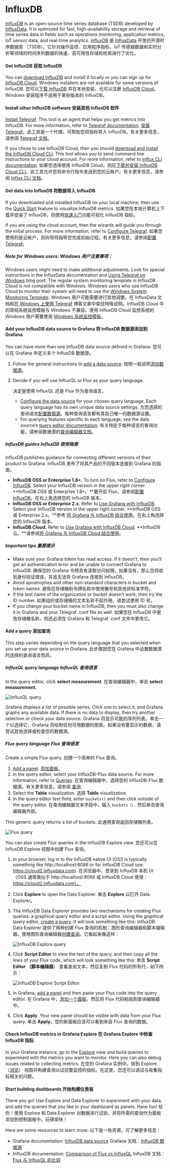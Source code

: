 # InfluxDB

[InfluxDB](https://www.influxdata.com/products/) is an open-source time series database (TSDB) developed by [InfluxData](https://www.influxdata.com/). It is optimized for fast, high-availability storage and retrieval of  time series data in fields such as operations monitoring, application  metrics, IoT sensor data, and real-time analytics.
[InfluxDB](https://www.influxdata.com/products/) 是 [InfluxData](https://www.influxdata.com/) 开发的开源时序数据库 （TSDB）。它针对操作监控、应用程序指标、IoT 传感器数据和实时分析等领域的时间序列数据的快速、高可用性存储和检索进行了优化。

#### Get InfluxDB 获取 InfluxDB

You can [download InfluxDB](https://portal.influxdata.com/downloads/) and install it locally or you can sign up for [InfluxDB Cloud](https://www.influxdata.com/products/influxdb-cloud/). Windows installers are not available for some versions of InfluxDB.
您可以[下载 InfluxDB](https://portal.influxdata.com/downloads/) 并在本地安装，也可以注册 [InfluxDB Cloud](https://www.influxdata.com/products/influxdb-cloud/)。Windows 安装程序不适用于某些版本的 InfluxDB。

#### Install other InfluxDB software 安装其他 InfluxDB 软件

[Install Telegraf](https://docs.influxdata.com/telegraf/v1.18/introduction/installation/). This tool is an agent that helps you get metrics into InfluxDB. For more information, refer to [Telegraf documentation](https://docs.influxdata.com/telegraf/v1.18/).
[安装 Telegraf](https://docs.influxdata.com/telegraf/v1.18/introduction/installation/)。此工具是一个代理，可帮助您将指标导入 InfluxDB。有关更多信息，请参阅 [Telegraf 文档](https://docs.influxdata.com/telegraf/v1.18/)。

If you chose to use InfluxDB Cloud, then you should [download and install the InfluxDB Cloud CLI](https://portal.influxdata.com/downloads/). This tool allows you to send command line instructions to your cloud account. For more information, refer to [Influx CLI documentation](https://docs.influxdata.com/influxdb/cloud/write-data/developer-tools/influx-cli/).
如果您选择使用 InfluxDB Cloud，则应[下载并安装 InfluxDB Cloud CLI](https://portal.influxdata.com/downloads/)。此工具允许您将命令行指令发送到您的云帐户。有关更多信息，请参阅 [Influx CLI 文档](https://docs.influxdata.com/influxdb/cloud/write-data/developer-tools/influx-cli/)。

#### Get data into InfluxDB 将数据导入 InfluxDB

If you downloaded and installed InfluxDB on your local machine, then use the [Quick Start](https://docs.influxdata.com/influxdb/v2.0/write-data/#quick-start-for-influxdb-oss) feature to visualize InfluxDB metrics.
如果您在本地计算机上下载并安装了 InfluxDB，则使用[快速入门](https://docs.influxdata.com/influxdb/v2.0/write-data/#quick-start-for-influxdb-oss)功能可视化 InfluxDB 指标。

If you are using the cloud account, then the wizards will guide you through the initial process. For more information, refer to [Configure Telegraf](https://docs.influxdata.com/influxdb/cloud/write-data/no-code/use-telegraf/#configure-telegraf).
如果您使用的是云帐户，则向导将指导您完成初始过程。有关更多信息，请参阅[配置 Telegraf](https://docs.influxdata.com/influxdb/cloud/write-data/no-code/use-telegraf/#configure-telegraf)。

##### Note for Windows users: Windows 用户注意事项：

Windows users might need to make additional adjustments. Look for special instructions in the InfluxData documentation and [Using Telegraf on Windows](https://www.influxdata.com/blog/using-telegraf-on-windows/) blog post. The regular system monitoring template in InfluxDB Cloud is  not compatible with Windows. Windows users who use InfluxDB Cloud to  monitor their system will need to use the [Windows System Monitoring Template](https://github.com/influxdata/community-templates/tree/master/windows_system).
Windows 用户可能需要进行其他调整。在 InfluxData 文档和[在 Windows 上使用 Telegraf](https://www.influxdata.com/blog/using-telegraf-on-windows/) 博客文章中查找特殊说明。InfluxDB Cloud 中的常规系统监控模板与 Windows 不兼容。使用 InfluxDB Cloud 监控系统的 Windows 用户需要使用 [Windows 系统监控模板](https://github.com/influxdata/community-templates/tree/master/windows_system)。

#### Add your InfluxDB data source to Grafana 将 InfluxDB 数据源添加到 Grafana

You can have more than one InfluxDB data source defined in Grafana.
您可以在 Grafana 中定义多个 InfluxDB 数据源。

1. Follow the general instructions to [add a data source](https://grafana.com/docs/grafana/latest/datasources/#add-a-data-source).
   按照一般说明[添加数据源](https://grafana.com/docs/grafana/latest/datasources/#add-a-data-source)。

2. Decide if you will use InfluxQL or Flux as your query language.

   
   决定是使用 InfluxQL 还是 Flux 作为查询语言。

   - [Configure the data source](https://grafana.com/docs/grafana/latest/datasources/influxdb/#configure-the-data-source) for your chosen query language. Each query language has its own unique data source settings.
     为您选择的查询语言[配置数据源](https://grafana.com/docs/grafana/latest/datasources/influxdb/#configure-the-data-source)。每种查询语言都有其自己唯一的数据源设置。
   - For querying features specific to each language, see the data source’s [query editor documentation](https://grafana.com/docs/grafana/latest/datasources/influxdb/query-editor/).
     有关特定于每种语言的查询功能，请参阅数据源的[查询编辑器文档](https://grafana.com/docs/grafana/latest/datasources/influxdb/query-editor/)。

##### InfluxDB guides InfluxDB 使用指南

InfluxDB publishes guidance for connecting different versions of their product to Grafana.
InfluxDB 发布了将其产品的不同版本连接到 Grafana 的指南。

- **InfluxDB OSS or Enterprise 1.8+.** To turn on Flux, refer to [Configure InfluxDB](https://docs.influxdata.com/influxdb/v1.8/administration/config/#flux-enabled-false.). Select your InfluxDB version in the upper right corner.
  **InfluxDB OSS 或 Enterprise 1.8+。**要开启 Flux，请参阅[配置 InfluxDB](https://docs.influxdata.com/influxdb/v1.8/administration/config/#flux-enabled-false.)。在右上角选择您的 InfluxDB 版本。
- **InfluxDB OSS or Enterprise 2.x.** Refer to [Use Grafana with InfluxDB](https://docs.influxdata.com/influxdb/v2.0/tools/grafana/). Select your InfluxDB version in the upper right corner.
  **InfluxDB OSS 或 Enterprise 2.x。**参考 [将 Grafana 与 InfluxDB 结合使用](https://docs.influxdata.com/influxdb/v2.0/tools/grafana/)。在右上角选择您的 InfluxDB 版本。
- **InfluxDB Cloud.** Refer to [Use Grafana with InfluxDB Cloud](https://docs.influxdata.com/influxdb/cloud/tools/grafana/).
  **InfluxDB 云。**请参阅[将 Grafana 与 InfluxDB Cloud 结合使用](https://docs.influxdata.com/influxdb/cloud/tools/grafana/)。

##### Important tips 重要提示

- Make sure your Grafana token has read access. If it doesn’t, then you’ll get an authentication error and be unable to connect Grafana to InfluxDB.
  确保您的 Grafana 令牌具有读取访问权限。如果没有，那么您将收到身份验证错误，并且无法将 Grafana 连接到 InfluxDB。
- Avoid apostrophes and other non-standard characters in bucket and token names.
  避免在存储桶和令牌名称中使用撇号和其他非标准字符。
- If the text name of the organization or bucket doesn’t work, then try the ID number.
  如果组织或存储桶的文本名称不起作用，请尝试使用 ID 号。
- If you change your bucket name in InfluxDB, then you must also change it in Grafana and your Telegraf .conf file as well.
  如果您在 InfluxDB 中更改存储桶名称，则还必须在 Grafana 和 Telegraf .conf 文件中更改它。

#### Add a query 添加查询

This step varies depending on the query language that you selected when you set up your data source in Grafana.
此步骤因您在 Grafana 中设置数据源时选择的查询语言而异。

##### InfluxQL query language InfluxQL 查询语言

In the query editor, click **select measurement**.
在查询编辑器中，单击 **select measurement**.

![InfluxQL query](https://grafana.com/static/img/docs/influxdb/influxql-query-7-5.png)

Grafana displays a list of possible series. Click one to select it, and Grafana graphs any available data. If there is no data to display, then try  another selection or check your data source.
Grafana 将显示可能的序列列表。单击一个以选择它，Grafana 将绘制任何可用数据的图表。如果没有要显示的数据，请尝试其他选择或检查您的数据源。

##### Flux query language Flux 查询语言

Create a simple Flux query.
创建一个简单的 Flux 查询。

1. [Add a panel](https://grafana.com/docs/grafana/latest/dashboards/build-dashboards/create-dashboard/). [添加面板](https://grafana.com/docs/grafana/latest/dashboards/build-dashboards/create-dashboard/)。
2. In the query editor, select your InfluxDB-Flux data source. For more information, refer to [Queries](https://grafana.com/docs/grafana/latest/panels-visualizations/query-transform-data/).
   在查询编辑器中，选择您的 InfluxDB-Flux 数据源。有关更多信息，请参阅 [查询](https://grafana.com/docs/grafana/latest/panels-visualizations/query-transform-data/).
3. Select the **Table** visualization.
   选择 **Table** visualization.
4. In the query editor text field, enter `buckets()` and then click outside of the query editor.
   在查询编辑器文本字段中，输入 `buckets（），`然后单击查询编辑器外部。

This generic query returns a list of buckets.
此通用查询返回存储桶列表。

![Flux query](https://grafana.com/static/img/docs/influxdb/flux-query-7-5.png)

You can also create Flux queries in the InfluxDB Explore view.
您还可以在 InfluxDB Explore 视图中创建 Flux 查询。

1. In your browser, log in to the InfluxDB native UI (OSS is typically  something like http://localhost:8086 or for InfluxDB Cloud use: https://cloud2.influxdata.com).
   在浏览器中，登录到 InfluxDB 本机 UI（OSS 通常类似于 http://localhost:8086 或 InfluxDB Cloud 使用：https://cloud2.influxdata.com）。

2. Click **Explore** to open the Data Explorer.
   单击 **Explore** 以打开 Data Explorer。

3. The InfluxDB Data Explorer provides two mechanisms for creating Flux  queries: a graphical query editor and a script editor. Using the  graphical query editor, [create a query](https://docs.influxdata.com/influxdb/cloud/query-data/execute-queries/data-explorer/). It will look something like this:
   InfluxDB Data Explorer 提供了两种创建 Flux 查询的机制：图形查询编辑器和脚本编辑器。使用图形查询编辑器[创建查询](https://docs.influxdata.com/influxdb/cloud/query-data/execute-queries/data-explorer/)。它看起来像这样：

   ![InfluxDB Explore query](https://grafana.com/static/img/docs/influxdb/influx-explore-query-7-5.png)

4. Click **Script Editor** to view the text of the query, and then copy all the lines of your Flux code, which will look something like this:
   单击 **Script Editor （脚本编辑器**） 查看查询文本，然后复制 Flux 代码的所有行，如下所示：

   ![InfluxDB Explore Script Editor](https://grafana.com/static/img/docs/influxdb/explore-query-text-7-5.png)

5. In Grafana, [add a panel](https://grafana.com/docs/grafana/latest/dashboards/build-dashboards/create-dashboard/) and then paste your Flux code into the query editor.
   在 Grafana 中，[添加一个面板](https://grafana.com/docs/grafana/latest/dashboards/build-dashboards/create-dashboard/)，然后将 Flux 代码粘贴到查询编辑器中。

6. Click **Apply**. Your new panel should be visible with data from your Flux query.
   单击 **Apply**。您的新面板应该可以看到来自 Flux 查询的数据。

#### Check InfluxDB metrics in Grafana Explore 在 Grafana Explore 中检查 InfluxDB 指标

In your Grafana instance, go to the [Explore](https://grafana.com/docs/grafana/latest/explore/) view and build queries to experiment with the metrics you want to  monitor. Here you can also debug issues related to collecting metrics.
在您的 Grafana 实例中，转到 Explore （[浏览](https://grafana.com/docs/grafana/latest/explore/)） 视图并构建查询以试验要监控的指标。在这里，您还可以调试与收集指标相关的问题。

#### Start building dashboards 开始构建仪表板

There you go! Use Explore and Data Explorer to experiment with your data, and add the queries that you like to your dashboard as panels. Have fun!
给你！使用 Explore 和 Data Explorer 对数据进行试验，并将所需的查询作为面板添加到控制面板中。玩得愉快！

Here are some resources to learn more:
以下是一些资源，可了解更多信息：

- Grafana documentation: [InfluxDB data source](https://grafana.com/docs/grafana/latest/datasources/influxdb/)
  Grafana 文档：[InfluxDB 数据源](https://grafana.com/docs/grafana/latest/datasources/influxdb/)
- InfluxDB documentation: [Comparison of Flux vs InfluxQL](https://docs.influxdata.com/influxdb/v1.8/flux/flux-vs-influxql/)
  InfluxDB 文档：[Flux 与 InfluxQL 的比较](https://docs.influxdata.com/influxdb/v1.8/flux/flux-vs-influxql/)